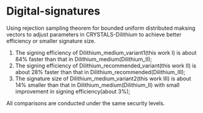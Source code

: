 # Digital-signatures
Using rejection sampling theorem for bounded uniform distributed maksing vectors to adjust parameters in CRYSTALS-Dilithium to achieve better efficiency or smaller signature size. 

1. The signing efficiency of Dilithium_medium_variant1(this work I) is about 84% faster than that in Dilithium_medium(Dilithium_II);
2. The signing efficiency of Dilithium_recommended_variant(this work II) is about 28% faster than that in Dilithium_recommended(Dilithium_III);
3. The signature size of Dilithium_medium_variant2(this work III) is about 14% smaller than that in Dilithium_medium(Dilithium_II) with small improvement in signing efficiency(about 3%);

All comparisons are conducted under the same security levels.
